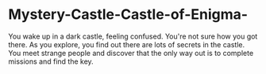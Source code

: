 # Mystery-Castle-Castle-of-Enigma-
 You wake up in a dark castle, feeling confused. You're not sure how you got there. As you explore, you find out there are lots of secrets in the castle. You meet strange people and discover that the only way out is to complete missions and find the key.
